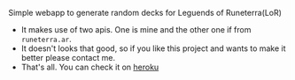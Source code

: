 Simple webapp to generate random decks for Leguends of Runeterra(LoR)

- It makes use of two apis. One is mine and the other one if from `runeterra.ar`.
- It doesn't looks that good, so if you like this project and wants to make it better please contact me.
- That's all. You can check it on [heroku](https://lor-deck.herokuapp.com)
